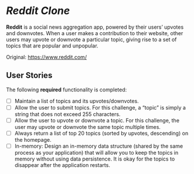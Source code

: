 # *Reddit Clone*
**Reddit** is a social news aggregation app, powered by their users’ upvotes and downvotes. When a user makes a contribution to their website, other users may upvote or downvote a particular topic, giving rise to a set of topics that are popular and unpopular.

Original: https://www.reddit.com/

## User Stories
The following **required** functionality is completed:

- [ ] Maintain a list of topics and its upvotes/downvotes.
- [ ] Allow the user to submit topics. For this challenge, a “topic” is simply a string that does not exceed 255 characters.
- [ ] Allow the user to upvote or downvote a topic. For this challenge, the user may upvote or downvote the same topic multiple times.
- [ ] Always return a list of top 20 topics (sorted by upvotes, descending) on the homepage.
- [ ] In-memory: Design an in-memory data structure (shared by the same process as your application) that will allow you to keep the topics in memory without using data persistence. It is okay for the topics to disappear after the application restarts.

